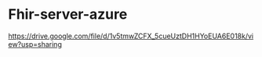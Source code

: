 # Fhir-server-azure
https://drive.google.com/file/d/1v5tmwZCFX_5cueUztDH1HYoEUA6E018k/view?usp=sharing
